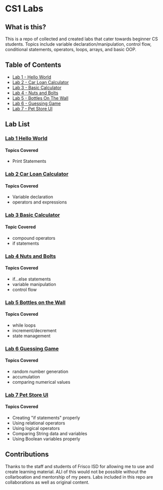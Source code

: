 # CS1 Labs

## What is this?
This is a repo of collected and created labs that cater towards beginner CS students. Topics include variable declaration/manipulation, control flow, conditional statements, operators, loops, arrays, and basic OOP.

## Table of Contents
- [Lab 1 - Hello World](#lab-1-hello-world)
- [Lab 2 - Car Loan Calculator](#lab-2-car-loan-calculator)
- [Lab 3 - Basic Calculator](#lab-3-basic-calculator)
- [Lab 4 - Nuts and Bolts](#lab-4-nuts-and-bolts)
- [Lab 5 - Bottles On The Wall](#lab-5-bottles-on-the-wall)
- [Lab 6 - Guessing Game](#lab-6-guessing-game)
- [Lab 7 - Pet Store UI](#lab-7-pet-store-ui)

## Lab List

### [Lab 1 Hello World](https://github.com/clarktr1/CS1_Java_Labs/blob/main/HelloWorld.md)
#### Topics Covered
- Print Statements


### [Lab 2 Car Loan Calculator](https://github.com/clarktr1/CS1_Java_Labs/blob/main/CarLoan.md)
#### Topics Covered
- Variable declaration
- operators and expressions

### [Lab 3 Basic Calculator](https://github.com/clarktr1/CS1_Java_Labs/blob/main/CalculatorBasic.md)
#### Topic Covered
- compound operators
- if statements

### [Lab 4 Nuts and Bolts](https://github.com/clarktr1/CS1_Java_Labs/blob/main/NutsAndBolts.md)
#### Topics Covered
- if...else statements
- variable manipulation
- control flow

### [Lab 5 Bottles on the Wall](https://github.com/clarktr1/CS1_Java_Labs/blob/main/BottlesOnTheWall.md)
#### Topics Covered
- while loops
- increment/decrement
- state management

### [Lab 6 Guessing Game](https://github.com/clarktr1/CS1_Java_Labs/blob/main/GuessingGame.md)
#### Topics Covered
- random number generation
- accumulation
- comparing numerical values

### [Lab 7 Pet Store UI](https://github.com/clarktr1/CS1_Java_Labs/blob/main/PetStoreUI.md)
#### Topics Covered
- Creating "if statements" properly
- Using relational operators
- Using logical operators
- Comparing String data and variables
- Using Boolean variables properly

## Contributions
Thanks to the staff and students of Frisco ISD for allowing me to use and create learning material. ALl of this would not be possible without the collarboation and mentorship of my peers. Labs included in this repo are collaborations as well as original content. 
